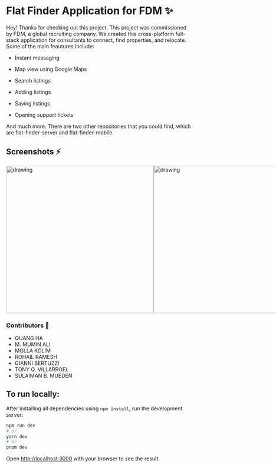 # Flat Finder Application for FDM ✨

Hey! Thanks for checking out this project. This project was commissioned by FDM, a global recruiting company. We created this cross-platform full-stack application for consultants to connect, find properties, and relocate. Some of the main feautures include:

- Instant messaging

- Map view using Google Maps

- Search listings

- Adding listings

- Saving listings

- Opening support tickets

And much more. There are two other repositories that you could find, which are flat-finder-server and flat-finder-mobile.

## Screenshots ⚡️
<div style="display: flex">
  <img src="https://res.cloudinary.com/gianni-bertuzzi/image/upload/v1682604855/Screenshot_2023-04-27_at_15.14.06_wwonbw.png" alt="drawing" width="400"/>
  <img src="https://res.cloudinary.com/gianni-bertuzzi/image/upload/v1682605359/Screenshot_2023-04-27_at_15.21.52_ww37qh.png" alt="drawing" width="400"/>
  <img src="https://res.cloudinary.com/gianni-bertuzzi/image/upload/v1682605451/Screenshot_2023-04-27_at_15.24.01_z1q6qv.png" alt="drawing" width="400"/>
  <img src="https://res.cloudinary.com/gianni-bertuzzi/image/upload/v1682605598/Screenshot_2023-04-27_at_15.26.19_o5oae1.png" alt="drawing" width="400"/>
</div>

### Contributors 🚀 
- QUANG HA ​
- M. MUMIN ALI ​
- MOLLA KOLIM ​
- ROHAIL RAMESH ​
- GIANNI BERTUZZI ​
- TONY Q. VILLARROEL ​
- SULAIMAN B. MUEDEN ​


## To run locally:


After installing all dependencies using `npm install`, run the development server:


```bash
npm run dev
# or
yarn dev
# or
pnpm dev
```

Open [http://localhost:3000](http://localhost:3000) with your browser to see the result.
